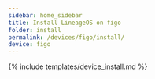 ```yaml
---
sidebar: home_sidebar
title: Install LineageOS on figo
folder: install
permalink: /devices/figo/install/
device: figo
---
```

{% include templates/device_install.md %}
